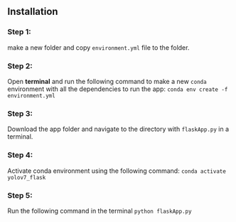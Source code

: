 ## Installation
### Step 1:
make a new folder and copy `environment.yml` file to the folder.
### Step 2:
Open __terminal__ and run the following command to make a new `conda` environment with all the dependencies to run the app:
`conda env create -f environment.yml`
### Step 3: 
Download the app folder and navigate to the directory with `flaskApp.py` in a terminal.
### Step 4:
Activate conda environment using the following command:
`conda activate yolov7_flask`
### Step 5:
Run the following command in the terminal `python flaskApp.py`
